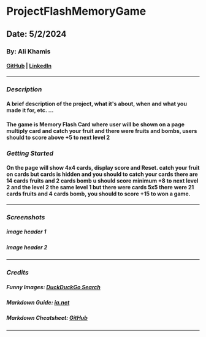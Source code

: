# ProjectFlashMemoryGame

## Date: 5/2/2024

### By: Ali Khamis

#### [GitHub](https://github.com/ali5amis) | [LinkedIn](https://www.linkedin.com/in/3li-jaafar/)

---

### **_Description_**

#### A brief description of the project, what it's about, when and what you made it for, etc. ...

#### The game is Memory Flash Card where user will be shown on a page multiply card and catch your fruit and there were fruits and bombs, users should to score above +5 to next level 2

### **_Getting Started_**

#### On the page will show 4x4 cards, display score and Reset. catch your fruit on cards but cards is hidden and you should to catch your cards there are 14 cards fruits and 2 cards bomb u should score minimum +8 to next level 2 and the level 2 the same level 1 but there were cards 5x5 there were 21 cards fruits and 4 cards bomb, you should to score +15 to won a game.

---

### **_Screenshots_**

##### image header 1

##### image header 2

---

### **_Credits_**

##### Funny Images: [DuckDuckGo Search](http://www.duckduckgo.com)

##### Markdown Guide: [ia.net](https://ia.net/writer/support/general/markdown-guide)

##### Markdown Cheatsheet: [GitHub](https://guides.github.com/pdfs/markdown-cheatsheet-online.pdf)

---
